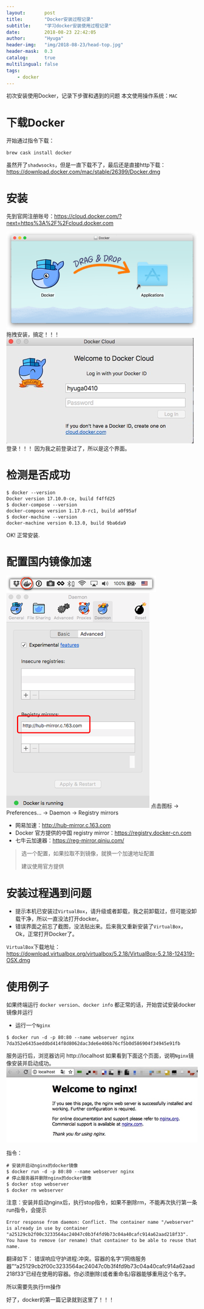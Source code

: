 ```yaml
---
layout:       post
title:        "Docker安装过程记录"
subtitle:     "学习docker安装使用过程记录"
date:         2018-08-23 22:42:05
author:       "Hyuga"
header-img:   "img/2018-08-23/head-top.jpg"
header-mask:  0.3
catalog:      true
multilingual: false
tags:
    - docker
---
```


初次安装使用Docker，记录下步骤和遇到的问题
本文使用操作系统：`MAC`

# 下载Docker
开始通过指令下载：
```
brew cask install docker
```
虽然开了`shadwsocks`，但是一直下载不了，最后还是直接http下载：https://download.docker.com/mac/stable/26399/Docker.dmg

# 安装
先到官网注册账号：https://cloud.docker.com/?next=https%3A%2F%2Fcloud.docker.com

![](/img/2018-08-23/1.png)
拖拽安装，搞定！！！
![](/img/2018-08-23/2.png)
登录！！！
因为我之前登录过了，所以是这个界面。

# 检测是否成功
```
$ docker --version
Docker version 17.10.0-ce, build f4ffd25
$ docker-compose --version
docker-compose version 1.17.0-rc1, build a0f95af
$ docker-machine --version
docker-machine version 0.13.0, build 9ba6da9
```

OK! 正常安装.

# 配置国内镜像加速
![](/img/2018-08-23/3.png)
![](/img/2018-08-23/4.png)
点击图标 -> Preferences... -> Daemon -> Registry mirrors
- 网易加速：http://hub-mirror.c.163.com
- Docker 官方提供的中国 registry mirror：https://registry.docker-cn.com
- 七牛云加速器：https://reg-mirror.qiniu.com/
> 选一个配置，如果拉取不到镜像，就换一个加速地址配置
>
> 建议使用官方提供

# 安装过程遇到问题
* 提示本机已安装过`VirtualBox`，请升级或者卸载，我之前卸载过，但可能没卸载干净，所以一直没法打开docker。
* 错误界面之前忘了截图，没法贴出来。后来我又重新安装了`VirtualBox`，Ok，正常打开Docker了。

`VirtualBox`下载地址：https://download.virtualbox.org/virtualbox/5.2.18/VirtualBox-5.2.18-124319-OSX.dmg

# 使用例子
如果终端运行 `docker version`、`docker info` 都正常的话，开始尝试安装docker镜像并运行
- 运行一个`Nginx`
```
$ docker run -d -p 80:80 --name webserver nginx
7da352e6435aeddbd414f8d8062dac3de6e406b76cf5b0d586904f34945e91fb
```
服务运行后，浏览器访问 http://localhost
如果看到下面这个页面，说明`Nginx`镜像安装并启动成功。
![](/img/2018-08-23/5.png)

指令：
```
# 安装并启动nginx的docker镜像
$ docker run -d -p 80:80 --name webserver nginx
# 停止服务器并删除nginx的docker镜像
$ docker stop webserver
$ docker rm webserver
```
注意：安装并启动nginx后，执行stop指令，如果不删除rm，不能再次执行第一条run指令，会提示
```
Error response from daemon: Conflict. The container name "/webserver" is already in use by container "a25129cb2f00c3233564ac24047c0b3f4fd9b73c04a40cafc914a62aad218f33". You have to remove (or rename) that container to be able to reuse that name.
```
翻译如下：
    错误响应守护进程:冲突。容器的名字“/网络服务器”“a25129cb2f00c3233564ac24047c0b3f4fd9b73c04a40cafc914a62aad218f33”已经在使用的容器。你必须删除(或者重命名)容器能够重用这个名字。

所以需要先执行rm操作

好了，docker的第一篇记录就到这里了！！！
